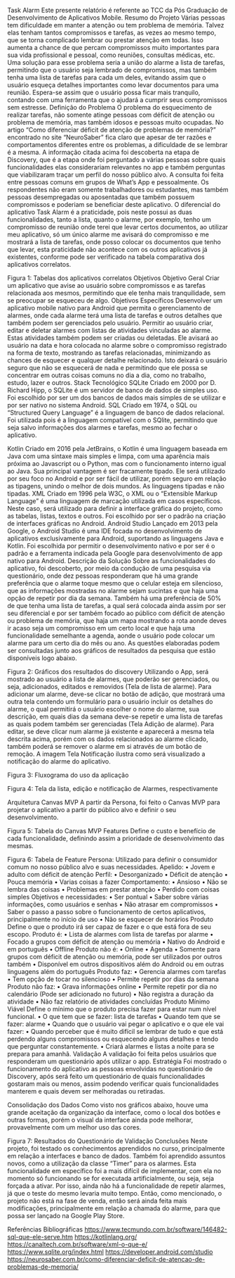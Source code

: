 Task Alarm
Este presente relatório é referente ao TCC da Pós Graduação de Desenvolvimento de Aplicativos Mobile.
Resumo do Projeto
Várias pessoas tem dificuldade em manter a atenção ou tem problema de memória. Talvez elas tenham tantos compromissos e tarefas, as vezes ao mesmo tempo, que se torna complicado lembrar ou prestar atenção em todas. Isso aumenta a chance de que percam compromissos muito importantes para sua vida profissional e pessoal, como reuniões, consultas médicas, etc.
Uma solução para esse problema seria a união do alarme a lista de tarefas, permitindo que o usuário seja lembrado de compromissos, mas também tenha uma lista de tarefas para cada um deles, evitando assim que o usuário esqueça detalhes importantes como levar documentos para uma reunião.
Espera-se assim que o usuário possa ficar mais tranquilo, contando com uma ferramenta que o ajudará a cumprir seus compromissos sem estresse.
Definição do Problema
O problema do esquecimento de realizar tarefas, não somente atinge pessoas com déficit de atenção ou problema de memória, mas também idosos e pessoas muito ocupadas. No artigo “Como diferenciar déficit de atenção de problemas de memória?” encontrado no site “NeuroSaber” fica claro que apesar de ter razões e comportamentos diferentes entre os problemas, a dificuldade de se lembrar é a mesma.
A informação citada acima foi descoberta na etapa de Discovery, que é a etapa onde foi perguntado a várias pessoas sobre quais funcionalidades elas considerariam relevantes no app e também perguntas que viabilizaram traçar um perfil do nosso público alvo. A consulta foi feita entre pessoas comuns em grupos de What’s App e pessoalmente. Os respondentes não eram somente trabalhadores ou estudantes, mas também pessoas desempregadas ou aposentadas que também possuem compromissos e poderiam se beneficiar deste aplicativo.
O diferencial do aplicativo Task Alarm é a praticidade, pois neste possui as duas funcionalidades, tanto a lista, quanto o alarme, por exemplo, tenho um compromisso de reunião onde terei que levar certos documentos, ao utilizar meu aplicativo, só um único alarme me avisará do compromisso e me mostrará a lista de tarefas, onde posso colocar os documentos que tenho que levar, esta praticidade não acontece com os outros aplicativos já existentes, conforme pode ser verificado na tabela comparativa dos aplicativos correlatos.
 
Figura 1: Tabelas dos aplicativos correlatos
Objetivos
Objetivo Geral
Criar um aplicativo que avise ao usuário sobre compromissos e as tarefas relacionada aos mesmos, permitindo que ele tenha mais tranquilidade, sem se preocupar se esqueceu de algo.
Objetivos Específicos
Desenvolver um aplicativo mobile nativo para Android que permita o gerenciamento de alarmes, onde cada alarme terá uma lista de tarefas e outros detalhes que também podem ser gerenciados pelo usuário.
Permitir ao usuário criar, editar e deletar alarmes com listas de atividades vinculadas ao alarme. Estas atividades também podem ser criadas ou deletadas.
Ele avisará ao usuário na data e hora colocada no alarme sobre o compromisso registrado na forma de texto, mostrando as tarefas relacionadas, minimizando as chances de esquecer e qualquer detalhe relacionado.
Isto deixará o usuário seguro que não se esquecerá de nada e permitindo que ele possa se concentrar em outras coisas comuns no dia a dia, como no trabalho, estudo, lazer e outros.
Stack Tecnológico
SQLite
Criado em 2000 por D. Richard Hipp, o SQLite é um servidor de banco de dados de simples uso. Foi escolhido por ser um dos bancos de dados mais simples de se utilizar e por ser nativo no sistema Android.
SQL
Criado em 1974, o SQL ou “Structured Query Language” é a linguagem de banco de dados relacional. Foi utilizada pois é a linguagem compatível com o SQlite, permitindo que seja salvo informações dos alarmes e tarefas, mesmo ao fechar o aplicativo.


Kotlin
Criado em 2016 pela JetBrains, o Kotlin é uma linguagem baseada em Java com uma sintaxe mais simples e limpa, com uma aparência mais próxima ao Javascript ou o Python, mas com o funcionamento interno igual ao Java. Sua principal vantagem é ser fracamente tipado. Ele será utilizado por seu foco no Android e por ser fácil de utilizar, porém seguro em relação as tipagens, unindo o melhor de dois mundos. As linguagens tipadas e não tipadas.
XML
Criado em 1996 pela W3C, o XML ou o “Extensible Markup Language” é uma linguagem de marcação utilizada em casos específicos. Neste caso, será utilizado para definir a interface gráfica do projeto, como as tabelas, listas, textos e outros. Foi escolhido por ser o padrão na criação de interfaces gráficas no Android.
Android Studio
Lançado em 2013 pela Google, o Android Studio é uma IDE focada no desenvolvimento de aplicativos exclusivamente para Android, suportando as linguagens Java e Kotlin. Foi escolhida por permitir o desenvolvimento nativo e por ser é o padrão e a ferramenta indicada pela Google para desenvolvimento de app nativo para Android.
Descrição da Solução
Sobre as funcionalidades do aplicativo, foi descoberto, por meio da condução de uma pesquisa via questionário, onde dez pessoas responderam que há uma grande preferência que o alarme toque mesmo que o celular esteja em silencioso, que as informações mostradas no alarme sejam sucintas e que haja uma opção de repetir por dia da semana.
Também há uma preferência de 50% de que tenha uma lista de tarefas, a qual será colocada ainda assim por ser seu diferencial e por ser também focado ao público com déficit de atenção ou problema de memória, que haja um mapa mostrando a rota aonde deves ir acaso seja um compromisso em um certo local e que haja uma funcionalidade semelhante a agenda, aonde o usuário pode colocar um alarme para um certo dia do mês ou ano. As questões elaboradas podem ser consultadas junto aos gráficos de resultados da pesquisa que estão disponíveis logo abaixo.

 
Figura 2: Gráficos dos resultados do discovery
Utilizando o App, será mostrado ao usuário a lista de alarmes, que poderão ser gerenciados, ou seja, adicionados, editados e removidos (Tela de lista de alarme).
Para adicionar um alarme, deve-se clicar no botão de adição, que mostrará uma outra tela contendo um formulário para o usuário incluir os detalhes do alarme, o qual permitirá o usuário escolher o nome do alarme, sua descrição, em quais dias da semana deve-se repetir e uma lista de tarefas as quais podem também ser gerenciadas (Tela Adição de alarme).
Para editar, se deve clicar num alarme já existente e aparecerá a mesma tela descrita acima, porém com os dados relacionados ao alarme clicado, também poderá se remover o alarme em si através de um botão de remoção.
A imagem Tela Notificação ilustra como será visualizado a notificação do alarme do aplicativo.

 
Figura 3: Fluxograma do uso da aplicação

 
Figura 4: Tela da lista, edição e notificação de Alarmes, respectivamente

Arquitetura
Canvas MVP
A partir da Persona, foi feito o Canvas MVP para projetar o aplicativo a partir do público alvo e definir o seu desenvolvimento.

 
Figura 5: Tabela do Canvas MVP
Features
Define o custo e benefício de cada funcionalidade, definindo assim a prioridade de desenvolvimento das mesmas.
 
Figura 6: Tabela de Feature
Persona:
Utilizado para definir o consumidor comum no nosso público alvo e suas necessidades.
Apelido:
•	Jovem e adulto com déficit de atenção
Perfil:
•	Desorganizado
•	Déficit de atenção
•	Pouca memória
•	Varias coisas a fazer
Comportamento:
•	Ansioso
•	Não se lembra das coisas
•	Problemas em prestar atenção
•	Perdido com coisas simples
Objetivos e necessidades:
•	Ser pontual
•	Saber sobre várias informações, como usuários e senhas
•	Não atrasar em compromissos
•	Saber o passo a passo sobre o funcionamento de certos aplicativos, principalmente no início de uso
•	Não se esquecer de horários
Produto
Define o que o produto irá ser capaz de fazer e o que está fora de seu escopo.
Produto é:
•	Lista de alarmes com lista de tarefas por alarme
•	Focado a grupos com déficit de atenção ou memória
•	Nativo do Android e em português
•	Offline
Produto não é:
•	Online
•	Agenda
•	Somente para grupos com déficit de atenção ou memória, pode ser utilizados por outros também
•	Disponível em outros dispositivos além do Android ou em outras linguagens além do português
Produto faz:
•	Gerencia alarmes com tarefas
•	Tem opção de tocar no silencioso
•	Permite repetir por dias da semana
Produto não faz:
•	Grava informações online
•	Permite repetir por dia no calendário (Pode ser adicionado no futuro)
•	Não registra a duração da atividade
•	Não faz relatório de atividades concluídas
Produto Mínimo Viável
Define o mínimo que o produto precisa fazer para estar num nível funcional.
•	O que tem que se fazer: lista de tarefas
•	Quando tem que se fazer: alarme
•	Quando que o usuário vai pegar o aplicativo e o que ele vai fazer:
•	Quando perceber que é muito difícil se lembrar de tudo e que está perdendo alguns compromissos ou esquecendo alguns detalhes e tendo que perguntar constantemente.
•	Criará alarmes e listas a noite para se prepara para amanhã.
Validação
A validação foi feita pelos usuários que responderam um questionário após utilizar o app.
Estratégia
Foi mostrado o funcionamento do aplicativo as pessoas envolvidas no questionário de Discovery, após será feito um questionário de quais funcionalidades gostaram mais ou menos, assim podendo verificar quais funcionalidades manterem e quais devem ser melhoradas ou retiradas.

Consolidação dos Dados
Como visto nos gráficos abaixo, houve uma grande aceitação da organização da interface, como o local dos botões e outras formas, porém o visual da interface ainda pode melhorar, provavelmente com um melhor uso das cores.

 
Figura 7: Resultados do Questionário de Validação
Conclusões
Neste projeto, foi testado os conhecimentos aprendidos no curso, principalmente em relação a interfaces e banco de dados. Também foi aprendido assuntos novos, como a utilização da classe “Timer” para os alarmes. Esta funcionalidade em específico foi a mais difícil de implementar, com ela no momento só funcionando se for executada artificialmente, ou seja, seja forçada a ativar. Por isso, ainda não há a funcionalidade de repetir alarmes, já que o teste do mesmo levaria muito tempo.
Então, como mencionado, o projeto não está na fase de venda, então será ainda feita mais modificações, principalmente em relação a chamada do alarme, para que possa ser lançado na Google Play Store.

Referências Bibliográficas
https://www.tecmundo.com.br/software/146482-sql-que-ele-serve.htm
https://kotlinlang.org/
https://canaltech.com.br/software/xml-o-que-e/
https://www.sqlite.org/index.html
https://developer.android.com/studio
https://neurosaber.com.br/como-diferenciar-deficit-de-atencao-de-problemas-de-memoria/

